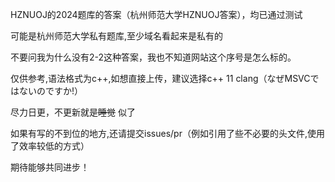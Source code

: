 HZNUOJ的2024题库的答案（杭州师范大学HZNUOJ答案），均已通过测试

可能是杭州师范大学私有题库,至少域名看起来是私有的

不要问我为什么没有2-2这种答案，我也不知道网站这个序号是怎么标的。

仅供参考,语法格式为c++,如想直接上传，建议选择c++ 11 clang（なぜMSVCではないのですか!）

尽力日更，不更新就是~~睡觉~~ 似了

如果有写的不到位的地方,还请提交issues/pr（例如引用了些不必要的头文件,使用了效率较低的方式）

期待能够共同进步！
